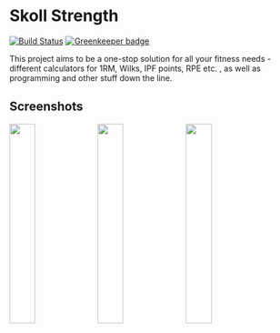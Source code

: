 # Skoll Strength

[![Build Status](https://travis-ci.com/xDecus/skoll-tracker.svg?branch=master)](https://travis-ci.com/xDecus/skoll-tracker) [![Greenkeeper badge](https://badges.greenkeeper.io/xDecus/skoll-tracker.svg)](https://greenkeeper.io/)

This project aims to be a one-stop solution for all your fitness needs - different calculators for 1RM, Wilks, IPF points, RPE etc. , as well as programming and other stuff down the line.

## Screenshots

<img src="https://i.imgur.com/wAKAUds.png" width="30%" height="30%"> <img src="https://i.imgur.com/idPRFsK.png" width="30%" height="30%"> <img src="https://i.imgur.com/ABL0wsn.png" width="30%" height="30%">
